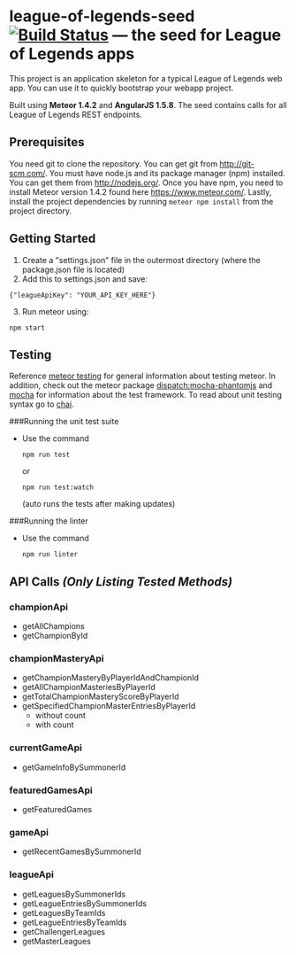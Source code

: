 # league-of-legends-seed [![Build Status](https://travis-ci.org/spresnal/league-of-legends-seed.svg?branch=Basic-Setup)](https://travis-ci.org/spresnal/league-of-legends-seed) — the seed for League of Legends apps
This project is an application skeleton for a typical League of Legends web app. You can use it to quickly bootstrap your webapp project.

Built using <b>Meteor 1.4.2</b> and <b>AngularJS 1.5.8</b>. The seed contains calls for all League of Legends REST endpoints.

## Prerequisites
You need git to clone the repository. You can get git from http://git-scm.com/. You must have node.js and its package manager (npm) installed. You can get them from http://nodejs.org/. Once you have npm, you need to install Meteor version 1.4.2 found here https://www.meteor.com/. Lastly, install the project dependencies by running `meteor npm install` from the project directory.

## Getting Started
1. Create a "settings.json" file in the outermost directory (where the package.json file is located)
2. Add this to settings.json and save: 
  ```
  {"leagueApiKey": "YOUR_API_KEY_HERE"}
  ```
3. Run meteor using:
  ```
  npm start
  ```

## Testing
Reference [meteor testing](https://guide.meteor.com/testing.html) for general information about testing meteor. In addition, check out the meteor package [dispatch:mocha-phantomjs](https://atmospherejs.com/dispatch/mocha-phantomjs) and [mocha](https://github.com/mochajs/mocha) for information about the test framework. To read about unit testing syntax go to [chai](http://chaijs.com/api/bdd/).

###Running the unit test suite
* Use the command 
  ```
  npm run test
  ```
  or 
  ```
  npm run test:watch
  ```
  (auto runs the tests after making updates)

###Running the linter
* Use the command
  ```
  npm run linter
  ```

## API Calls <i>(Only Listing Tested Methods)</i>
### championApi
+ getAllChampions
+ getChampionById

### championMasteryApi
+ getChampionMasteryByPlayerIdAndChampionId
+ getAllChampionMasteriesByPlayerId
+ getTotalChampionMasteryScoreByPlayerId
+ getSpecifiedChampionMasterEntriesByPlayerId
  - without count
  - with count

### currentGameApi
+ getGameInfoBySummonerId

### featuredGamesApi
+ getFeaturedGames

### gameApi
+ getRecentGamesBySummonerId

### leagueApi
+ getLeaguesBySummonerIds
+ getLeagueEntriesBySummonerIds
+ getLeaguesByTeamIds
+ getLeagueEntriesByTeamIds
+ getChallengerLeagues
+ getMasterLeagues